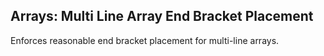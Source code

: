 ## Arrays: Multi Line Array End Bracket Placement

Enforces reasonable end bracket placement for multi-line arrays.